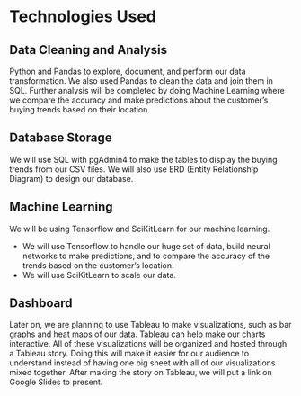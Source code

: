 # Technologies Used
## Data Cleaning and Analysis
Python and Pandas to explore, document, and perform our data transformation. We also used Pandas to clean the data and join them in SQL. Further analysis will be completed by doing Machine Learning where we compare the accuracy and make predictions about the customer’s buying trends based on their location.

## Database Storage
We will use SQL with pgAdmin4 to make the tables to display the buying trends from our CSV files. We will also use ERD (Entity Relationship Diagram) to design our database.

## Machine Learning
We will be using Tensorflow and SciKitLearn for our machine learning. 
- We will use Tensorflow to handle our huge set of data, build neural networks to make predictions, and to compare the accuracy of the trends based on the customer’s location. 
- We will use SciKitLearn to scale our data.


## Dashboard
Later on, we are planning to use Tableau to make visualizations, such as bar graphs and heat maps of our data. Tableau can help make our charts interactive. All of these visualizations will be organized and hosted through a Tableau story. Doing this will make it easier for our audience to understand instead of having one big sheet with all of our visualizations mixed together. After making the story on Tableau, we will put a link on Google Slides to present.